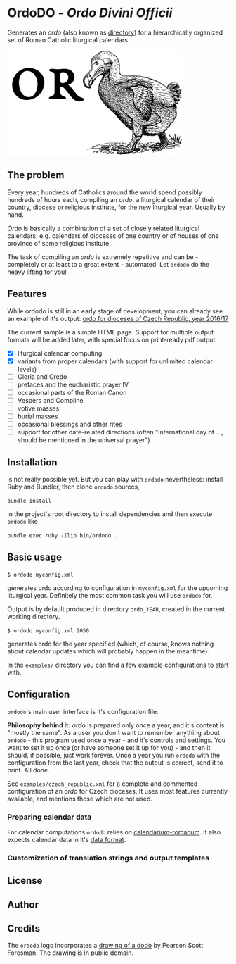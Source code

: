 # OrdoDO - *Ordo Divini Officii*

Generates an *ordo* (also known as [directory][wikipedia])
for a hierarchically organized set
of Roman Catholic liturgical calendars.

![OrdoDO logo](/img/or_dodo_logo.png)

## The problem

Every year, hundreds of Catholics around the world spend possibly
hundreds of hours each, compiling an *ordo*, a liturgical calendar
of their country, diocese or religious institute,
for the new liturgical year. Usually by hand.

*Ordo* is basically a combination of a set of closely related
liturgical calendars, e.g. calendars of dioceses of one country
or of houses of one province of some religious institute.

The task of compiling an *ordo* is extremely repetitive
and can be - completely or at least to a great extent -
automated. Let `ordodo` do the heavy lifting for you!

## Features

While ordodo is still in an early stage of development,
you can already see an example of it's output:
[ordo for dioceses of Czech Republic, year 2016/17](http://yakub.cz/ordo_2016/)

The current sample is a simple HTML page. Support for multiple
output formats will be added later, with special focus
on print-ready pdf output.

- [x] liturgical calendar computing
- [x] variants from proper calendars (with support for unlimited calendar levels)
- [ ] Gloria and Credo
- [ ] prefaces and the eucharistic prayer IV
- [ ] occasional parts of the Roman Canon
- [ ] Vespers and Compline
- [ ] votive masses
- [ ] burial masses
- [ ] occasional blessings and other rites
- [ ] support for other date-related directions (often "International day of ..., should be mentioned in the universal prayer")

## Installation

is not really possible yet. But you can play with `ordodo`
nevertheless: install Ruby and Bundler, then clone `ordodo`
sources,

`bundle install`

in the project's root directory to install dependencies
and then execute `ordodo` like

`bundle exec ruby -Ilib bin/ordodo ...`

## Basic usage

`$ ordodo myconfig.xml`

generates ordo according to configuration in `myconfig.xml`
for the upcoming liturgical year. Definitely the most common
task you will use `ordodo` for.

Output is by default produced in directory `ordo_YEAR`,
created in the current working directory.

`$ ordodo myconfig.xml 2050`

generates ordo for the year specified (which, of course, knows
nothing about calendar updates which will probably happen
in the meantime).

In the `examples/` directory you can find a few example
configurations to start with.

## Configuration

`ordodo`'s main user interface is it's configuration file.

**Philosophy behind it:**
*ordo* is prepared only once a year, and it's content is "mostly
the same". As a user you don't want to remember anything about
`ordodo` - this program used once a year - and it's controls and
settings. You want to set it up once
(or have someone set it up for you) - and then it should, if possible,
just work forever. Once a year you run `ordodo`
with the configuration from the last year, check that the output
is correct, send it to print. All done.

See `examples/czech_republic.xml` for a complete and commented
configuration of an *ordo* for Czech dioceses.
It uses most features currently available, and mentions
those which are not used.

### Preparing calendar data

For calendar computations `ordodo` relies on
[calendarium-romanum][caro]. It also expects calendar data
in it's [data format][caro_data].

### Customization of translation strings and output templates

## License

## Author

## Credits

The `ordodo` logo incorporates
a [drawing of a dodo][dodo_img_source]
by Pearson Scott Foresman. The drawing is in public domain.

[dodo_img_source]: https://commons.wikimedia.org/wiki/Raphus_cucullatus#/media/File:Dodo_2_(PSF).png
[wikipedia]: https://en.wikipedia.org/wiki/Directorium
[caro]: http://github.com/igneus/calendarium-romanum
[caro_data]: https://github.com/igneus/calendarium-romanum/tree/master/data

